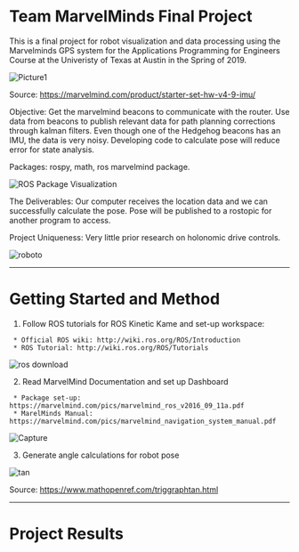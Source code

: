 # Team MarvelMinds Final Project
This is a final project for robot visualization and data processing using the Marvelminds GPS system for the Applications Programming for Engineers Course at the Univeristy of Texas at Austin in the Spring of 2019.

![Picture1](https://user-images.githubusercontent.com/47263802/57459649-3df9e380-7239-11e9-9020-c5372ddcf02a.png)

Source: https://marvelmind.com/product/starter-set-hw-v4-9-imu/

Objective: 
Get the marvelmind beacons to communicate with the router. Use data from beacons to publish relevant data for path planning corrections through kalman filters. Even though one of the Hedgehog beacons has an IMU, the data is very noisy. Developing code to calculate pose will reduce error for state analysis.

Packages:  rospy, math, ros marvelmind package.

![ROS Package Visualization](https://user-images.githubusercontent.com/47263802/57459469-ed828600-7238-11e9-8958-a1e0069008f1.JPG)

The Deliverables: Our computer receives the location data and we can successfully calculate the pose. Pose will be published to a rostopic for another program to access. 

Project Uniqueness: Very little prior research on holonomic drive controls. 

![roboto](https://user-images.githubusercontent.com/47263802/57458995-f58df600-7237-11e9-9c7c-b2e9efba145b.JPG)

___

# Getting Started and Method

   1. Follow ROS tutorials for ROS Kinetic Kame and set-up workspace:  
   
     * Official ROS wiki: http://wiki.ros.org/ROS/Introduction  
     * ROS Tutorial: http://wiki.ros.org/ROS/Tutorials  
   
   ![ros download](https://user-images.githubusercontent.com/47263802/57472704-c1283300-7253-11e9-9e4e-132721617954.png)
   
   2. Read MarvelMind Documentation and set up Dashboard  
   
     * Package set-up: https://marvelmind.com/pics/marvelmind_ros_v2016_09_11a.pdf  
     * MarelMinds Manual: https://marvelmind.com/pics/marvelmind_navigation_system_manual.pdf  
     
  ![Capture](https://user-images.githubusercontent.com/47263802/57472770-ec128700-7253-11e9-9f5c-9e106f222c5c.JPG)
   
   3. Generate angle calculations for robot pose
   
   ![tan](https://user-images.githubusercontent.com/47263802/57461204-35ef7300-723c-11e9-9fc0-ceda7af24178.png)
   
   Source: https://www.mathopenref.com/triggraphtan.html  
   
___
# Project Results

